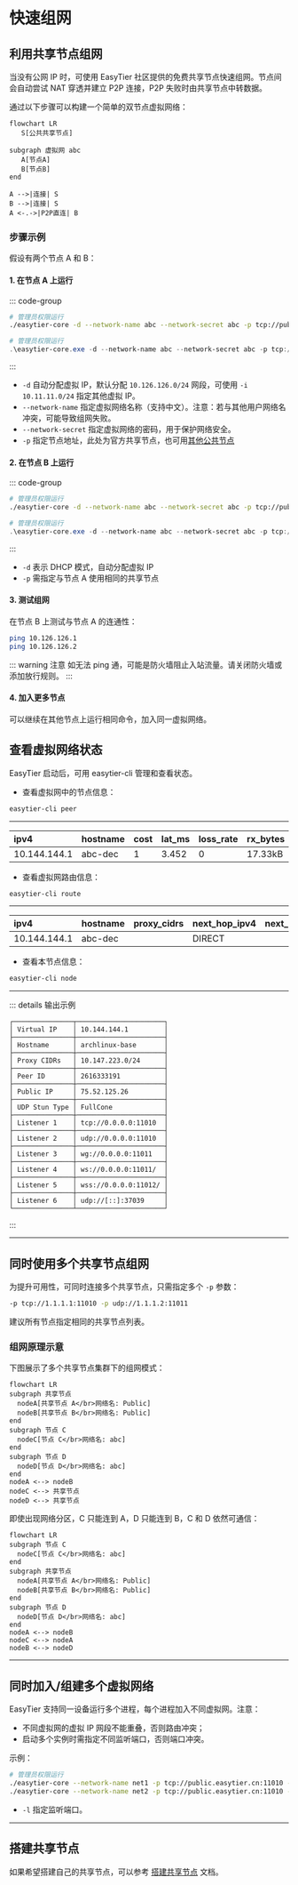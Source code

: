 # 快速组网

## 利用共享节点组网

当没有公网 IP 时，可使用 EasyTier 社区提供的免费共享节点快速组网。节点间会自动尝试 NAT 穿透并建立 P2P 连接，P2P 失败时由共享节点中转数据。

通过以下步骤可以构建一个简单的双节点虚拟网络：

```mermaid
flowchart LR
   S[公共共享节点]

subgraph 虚拟网 abc
   A[节点A]
   B[节点B]
end

A -->|连接| S
B -->|连接| S
A <-.->|P2P直连| B
```

### 步骤示例

假设有两个节点 A 和 B：

#### 1. 在节点 A 上运行

::: code-group

```sh [Linux]
# 管理员权限运行
./easytier-core -d --network-name abc --network-secret abc -p tcp://public.easytier.cn:11010
```

```powershell [Windows]
# 管理员权限运行
.\easytier-core.exe -d --network-name abc --network-secret abc -p tcp://public.easytier.cn:11010
```

:::

- `-d` 自动分配虚拟 IP，默认分配 `10.126.126.0/24` 网段，可使用 `-i 10.11.11.0/24` 指定其他虚拟 IP。
- `--network-name` 指定虚拟网络名称（支持中文）。注意：若与其他用户网络名冲突，可能导致组网失败。
- `--network-secret` 指定虚拟网络的密码，用于保护网络安全。
- `-p` 指定节点地址，此处为官方共享节点，也可用[其他公共节点](https://easytier.gd.nkbpal.cn/status/easytier)

#### 2. 在节点 B 上运行

::: code-group

```sh [Linux]
# 管理员权限运行
./easytier-core -d --network-name abc --network-secret abc -p tcp://public.easytier.cn:11010
```

```powershell [Windows]
# 管理员权限运行
.\easytier-core.exe -d --network-name abc --network-secret abc -p tcp://public.easytier.cn:11010
```

:::

- `-d` 表示 DHCP 模式，自动分配虚拟 IP
- `-p` 需指定与节点 A 使用相同的共享节点

#### 3. 测试组网

在节点 B 上测试与节点 A 的连通性：

```sh
ping 10.126.126.1
ping 10.126.126.2
```

::: warning 注意
如无法 ping 通，可能是防火墙阻止入站流量。请关闭防火墙或添加放行规则。
:::

#### 4. 加入更多节点

可以继续在其他节点上运行相同命令，加入同一虚拟网络。

## 查看虚拟网络状态

EasyTier 启动后，可用 easytier-cli 管理和查看状态。

- 查看虚拟网中的节点信息：

```sh
easytier-cli peer
```

---

| ipv4         | hostname | cost | lat_ms | loss_rate | rx_bytes | tx_bytes | tunnel_proto | nat_type | id        |
| :----------- | :------- | :--- | :----- | :-------- | :------- | :------- | :----------- | :------- | :-------- |
| 10.144.144.1 | abc-dec  | 1    | 3.452  | 0         | 17.33kB  | 20.42kB  | udp          | FullCone | 390879727 |

- 查看虚拟网路由信息：

```sh
easytier-cli route
```

---

| ipv4         | hostname | proxy_cidrs | next_hop_ipv4 | next_hop_hostname | next_hop_lat | cost |
| :----------- | :------- | :---------- | :------------ | :---------------- | :----------- | :--- |
| 10.144.144.1 | abc-dec  |             | DIRECT        |                   | 3.646        | 1    |

- 查看本节点信息：

```sh
easytier-cli node
```

---

::: details 输出示例

```
┌───────────────┬──────────────────────┐
│ Virtual IP    │ 10.144.144.1         │
├───────────────┼──────────────────────┤
│ Hostname      │ archlinux-base       │
├───────────────┼──────────────────────┤
│ Proxy CIDRs   │ 10.147.223.0/24      │
├───────────────┼──────────────────────┤
│ Peer ID       │ 2616333191           │
├───────────────┼──────────────────────┤
│ Public IP     │ 75.52.125.26         │
├───────────────┼──────────────────────┤
│ UDP Stun Type │ FullCone             │
├───────────────┼──────────────────────┤
│ Listener 1    │ tcp://0.0.0.0:11010  │
├───────────────┼──────────────────────┤
│ Listener 2    │ udp://0.0.0.0:11010  │
├───────────────┼──────────────────────┤
│ Listener 3    │ wg://0.0.0.0:11011   │
├───────────────┼──────────────────────┤
│ Listener 4    │ ws://0.0.0.0:11011/  │
├───────────────┼──────────────────────┤
│ Listener 5    │ wss://0.0.0.0:11012/ │
├───────────────┼──────────────────────┤
│ Listener 6    │ udp://[::]:37039     │
└───────────────┴──────────────────────┘
```

:::

---

## 同时使用多个共享节点组网

为提升可用性，可同时连接多个共享节点，只需指定多个 `-p` 参数：

```sh
-p tcp://1.1.1.1:11010 -p udp://1.1.1.2:11011
```

建议所有节点指定相同的共享节点列表。

### 组网原理示意

下图展示了多个共享节点集群下的组网模式：

```mermaid
flowchart LR
subgraph 共享节点
  nodeA[共享节点 A</br>网络名: Public]
  nodeB[共享节点 B</br>网络名: Public]
end
subgraph 节点 C
  nodeC[节点 C</br>网络名: abc]
end
subgraph 节点 D
  nodeD[节点 D</br>网络名: abc]
end
nodeA <--> nodeB
nodeC <--> 共享节点
nodeD <--> 共享节点
```

即使出现网络分区，C 只能连到 A，D 只能连到 B，C 和 D 依然可通信：

```mermaid
flowchart LR
subgraph 节点 C
  nodeC[节点 C</br>网络名: abc]
end
subgraph 共享节点
  nodeA[共享节点 A</br>网络名: Public]
  nodeB[共享节点 B</br>网络名: Public]
end
subgraph 节点 D
  nodeD[节点 D</br>网络名: abc]
end
nodeA <--> nodeB
nodeC <--> nodeA
nodeB <--> nodeD
```

---

## 同时加入/组建多个虚拟网络

EasyTier 支持同一设备运行多个进程，每个进程加入不同虚拟网。注意：
- 不同虚拟网的虚拟 IP 网段不能重叠，否则路由冲突；
- 启动多个实例时需指定不同监听端口，否则端口冲突。

示例：

```sh
# 管理员权限运行
./easytier-core --network-name net1 -p tcp://public.easytier.cn:11010 -l 11010
./easytier-core --network-name net2 -p tcp://public.easytier.cn:11010 -l 21010
```

- `-l` 指定监听端口。

---

## 搭建共享节点

如果希望搭建自己的共享节点，可以参考 [搭建共享节点](host-public-server) 文档。
